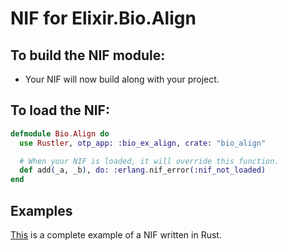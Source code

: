 # NIF for Elixir.Bio.Align

## To build the NIF module:

- Your NIF will now build along with your project.

## To load the NIF:

```elixir
defmodule Bio.Align do
  use Rustler, otp_app: :bio_ex_align, crate: "bio_align"

  # When your NIF is loaded, it will override this function.
  def add(_a, _b), do: :erlang.nif_error(:nif_not_loaded)
end
```

## Examples

[This](https://github.com/rusterlium/NifIo) is a complete example of a NIF written in Rust.
